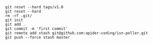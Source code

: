 <code>
git reset --hard tags/v1.0
git reset --hard
rm -rf .git/
git init
git add .
git commit -m 'first commit'
git remote add stash git@github.com:apider-coding/isn-poller.git
git push --force stash master<code>
